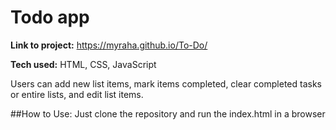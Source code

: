 # Todo app

**Link to project:** https://myraha.github.io/To-Do/


**Tech used:** HTML, CSS, JavaScript

Users can add new list items, mark items completed, clear completed tasks or entire lists, and edit list items.

##How to Use: Just clone the repository and run the index.html in a browser

